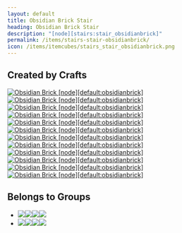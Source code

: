 ```yaml
---
layout: default
title: Obsidian Brick Stair
heading: Obsidian Brick Stair
description: "[node][stairs:stair_obsidianbrick]"
permalink: /items/stairs-stair-obsidianbrick/
icon: /items/itemcubes/stairs_stair_obsidianbrick.png
---
```



## Created by Crafts

<div class="craft">
    <div>
        <span><a href="{{site.baseurl}}/items/default-obsidianbrick/"><img src="{{site.baseurl}}/assets/img/items/itemcubes/default_obsidianbrick.png" data-toggle="tooltip" title="Obsidian Brick [node][default:obsidianbrick]"></a></span>
        <span></span>
        <span></span>
    </div>
    <div>
        <span><a href="{{site.baseurl}}/items/default-obsidianbrick/"><img src="{{site.baseurl}}/assets/img/items/itemcubes/default_obsidianbrick.png" data-toggle="tooltip" title="Obsidian Brick [node][default:obsidianbrick]"></a></span>
        <span><a href="{{site.baseurl}}/items/default-obsidianbrick/"><img src="{{site.baseurl}}/assets/img/items/itemcubes/default_obsidianbrick.png" data-toggle="tooltip" title="Obsidian Brick [node][default:obsidianbrick]"></a></span>
        <span></span>
    </div>
    <div>
        <span><a href="{{site.baseurl}}/items/default-obsidianbrick/"><img src="{{site.baseurl}}/assets/img/items/itemcubes/default_obsidianbrick.png" data-toggle="tooltip" title="Obsidian Brick [node][default:obsidianbrick]"></a></span>
        <span><a href="{{site.baseurl}}/items/default-obsidianbrick/"><img src="{{site.baseurl}}/assets/img/items/itemcubes/default_obsidianbrick.png" data-toggle="tooltip" title="Obsidian Brick [node][default:obsidianbrick]"></a></span>
        <span><a href="{{site.baseurl}}/items/default-obsidianbrick/"><img src="{{site.baseurl}}/assets/img/items/itemcubes/default_obsidianbrick.png" data-toggle="tooltip" title="Obsidian Brick [node][default:obsidianbrick]"></a></span>
    </div>
</div>

<div class="craft">
    <div>
        <span></span>
        <span></span>
        <span><a href="{{site.baseurl}}/items/default-obsidianbrick/"><img src="{{site.baseurl}}/assets/img/items/itemcubes/default_obsidianbrick.png" data-toggle="tooltip" title="Obsidian Brick [node][default:obsidianbrick]"></a></span>
    </div>
    <div>
        <span></span>
        <span><a href="{{site.baseurl}}/items/default-obsidianbrick/"><img src="{{site.baseurl}}/assets/img/items/itemcubes/default_obsidianbrick.png" data-toggle="tooltip" title="Obsidian Brick [node][default:obsidianbrick]"></a></span>
        <span><a href="{{site.baseurl}}/items/default-obsidianbrick/"><img src="{{site.baseurl}}/assets/img/items/itemcubes/default_obsidianbrick.png" data-toggle="tooltip" title="Obsidian Brick [node][default:obsidianbrick]"></a></span>
    </div>
    <div>
        <span><a href="{{site.baseurl}}/items/default-obsidianbrick/"><img src="{{site.baseurl}}/assets/img/items/itemcubes/default_obsidianbrick.png" data-toggle="tooltip" title="Obsidian Brick [node][default:obsidianbrick]"></a></span>
        <span><a href="{{site.baseurl}}/items/default-obsidianbrick/"><img src="{{site.baseurl}}/assets/img/items/itemcubes/default_obsidianbrick.png" data-toggle="tooltip" title="Obsidian Brick [node][default:obsidianbrick]"></a></span>
        <span><a href="{{site.baseurl}}/items/default-obsidianbrick/"><img src="{{site.baseurl}}/assets/img/items/itemcubes/default_obsidianbrick.png" data-toggle="tooltip" title="Obsidian Brick [node][default:obsidianbrick]"></a></span>
    </div>
</div>


## Belongs to Groups

<ul class="list-items clearfix">
    <li><a href="{{site.baseurl}}/items/group-cracky/"><span class="item-group" data-toggle="tooltip" title="Group Cracky [group][cracky]"><img src="{{site.baseurl}}/assets/img/items/itemcubes/default_sandstone.png"><img src="{{site.baseurl}}/assets/img/items/itemcubes/default_stone.png"><img src="{{site.baseurl}}/assets/img/items/itemcubes/stairs_slab_brick.png"><img src="{{site.baseurl}}/assets/img/items/itemcubes/stairs_slab_cobble.png"></span></a></li>
    <li><a href="{{site.baseurl}}/items/group-level/"><span class="item-group" data-toggle="tooltip" title="Group Level [group][level]"><img src="{{site.baseurl}}/assets/img/items/itemcubes/stairs_slab_obsidian.png"><img src="{{site.baseurl}}/assets/img/items/itemcubes/stairs_slab_obsidianbrick.png"><img src="{{site.baseurl}}/assets/img/items/itemcubes/stairs_stair_obsidian.png"><img src="{{site.baseurl}}/assets/img/items/itemcubes/stairs_stair_obsidianbrick.png"></span></a></li>
</ul>
